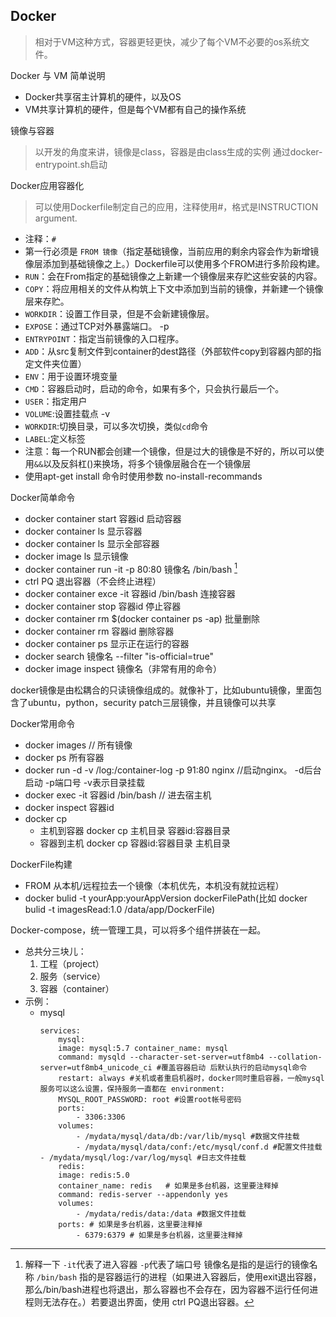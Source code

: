 ## Docker
> 相对于VM这种方式，容器更轻更快，减少了每个VM不必要的os系统文件。

Docker 与 VM 简单说明
* Docker共享宿主计算机的硬件，以及OS
* VM共享计算机的硬件，但是每个VM都有自己的操作系统

镜像与容器
> 以开发的角度来讲，镜像是class，容器是由class生成的实例
> 通过docker-entrypoint.sh启动

Docker应用容器化
> 可以使用Dockerfile制定自己的应用，注释使用#，格式是INSTRUCTION argument.
* 注释：`#`
* 第一行必须是 `FROM 镜像`（指定基础镜像，当前应用的剩余内容会作为新增镜像层添加到基础镜像之上。）Dockerfile可以使用多个FROM进行多阶段构建。
* `RUN`：会在From指定的基础镜像之上新建一个镜像层来存贮这些安装的内容。
* `COPY`：将应用相关的文件从构筑上下文中添加到当前的镜像，并新建一个镜像层来存贮。
* `WORKDIR`：设置工作目录，但是不会新建镜像层。
* `EXPOSE`：通过TCP对外暴露端口。 -p
* `ENTRYPOINT`：指定当前镜像的入口程序。
* `ADD`：从src复制文件到container的dest路径（外部软件copy到容器内部的指定文件夹位置）
* `ENV`：用于设置环境变量
* `CMD`：容器启动时，启动的命令，如果有多个，只会执行最后一个。
* `USER`：指定用户
* `VOLUME`:设置挂载点 -v
* `WORKDIR`:切换目录，可以多次切换，类似`cd`命令
* `LABEL`:定义标签
* 注意：每一个RUN都会创建一个镜像，但是过大的镜像是不好的，所以可以使用`&&`以及反斜杠(\)来换场，将多个镜像层融合在一个镜像层
* 使用apt-get install 命令时使用参数 no-install-recommands

Docker简单命令
* docker container start 容器id  启动容器
* docker container ls 显示容器
* docker container ls 显示全部容器
* docker image ls 显示镜像
* docker container run -it -p 80:80 镜像名 /bin/bash  [^1]
* ctrl PQ 退出容器（不会终止进程）
* docker container exce -it 容器id /bin/bash 连接容器
* docker container stop 容器id 停止容器
* docker container rm $(docker container ps -ap) 批量删除
* docker container rm 容器id 删除容器
* docker container ps 显示正在运行的容器
* docker search 镜像名 --filter "is-official=true"
* docker image inspect 镜像名（非常有用的命令）
  

docker镜像是由松耦合的只读镜像组成的。就像补丁，比如ubuntu镜像，里面包含了ubuntu，python，security patch三层镜像，并且镜像可以共享

Docker常用命令
* docker images // 所有镜像
* docker ps 所有容器
* docker run -d -v /log:/container-log  -p 91:80 nginx   //启动nginx。 -d后台启动 -p端口号 -v表示目录挂载
* docker exec -it 容器id /bin/bash  // 进去宿主机
* docker inspect 容器id
* docker cp
  * 主机到容器 docker cp 主机目录  容器id:容器目录
  * 容器到主机 docker cp 容器id:容器目录  主机目录

DockerFile构建
* FROM 从本机/远程拉去一个镜像（本机优先，本机没有就拉远程）
* docker bulid -t yourApp:yourAppVersion dockerFilePath(比如 docker bulid -t imagesRead:1.0 /data/app/DockerFile)

Docker-compose，统一管理工具，可以将多个组件拼装在一起。
* 总共分三块儿：
  1. 工程（project）
  2. 服务（service）
  3. 容器（container）
* 示例：
  * mysql
    ```
    services:
        mysql:
        image: mysql:5.7 container_name: mysql
        command: mysqld ‐‐character‐set‐server=utf8mb4 ‐‐collation‐server=utf8mb4_unicode_ci #覆盖容器启动 后默认执行的启动mysql命令
        restart: always #关机或者重启机器时，docker同时重启容器，一般mysql服务可以这么设置，保持服务一直都在 environment:
        MYSQL_ROOT_PASSWORD: root #设置root帐号密码
        ports:
            ‐ 3306:3306
        volumes:
            ‐ /mydata/mysql/data/db:/var/lib/mysql #数据文件挂载
            ‐ /mydata/mysql/data/conf:/etc/mysql/conf.d #配置文件挂载 ‐ /mydata/mysql/log:/var/log/mysql #日志文件挂载
        redis:
        image: redis:5.0
        container_name: redis   # 如果是多台机器，这里要注释掉
        command: redis‐server ‐‐appendonly yes
        volumes:
            ‐ /mydata/redis/data:/data #数据文件挂载
        ports: # 如果是多台机器，这里要注释掉
            ‐ 6379:6379 # 如果是多台机器，这里要注释掉
    ```


[^1]: 解释一下 `-it`代表了进入容器 `-p`代表了端口号  镜像名是指的是运行的镜像名称  `/bin/bash` 指的是容器运行的进程（如果进入容器后，使用exit退出容器，那么/bin/bash进程也将退出，那么容器也不会存在，因为容器不运行任何进程则无法存在。）若要退出界面，使用 ctrl PQ退出容器。